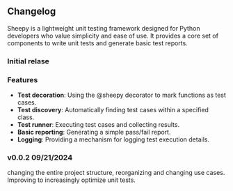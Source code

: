 ## Changelog

Sheepy is a lightweight unit testing framework designed for Python developers who value simplicity and ease of use. It provides a core set of components to write unit tests and generate basic test reports.

### Initial relase 

### Features 

* **Test decoration**: Using the @sheepy decorator to mark functions as test cases.
* **Test discovery**: Automatically finding test cases within a specified class.
* **Test runner**: Executing test cases and collecting results.
* **Basic reporting**: Generating a simple pass/fail report.
* **Logging**: Providing a mechanism for logging test execution details.

### v0.0.2 09/21/2024

changing the entire project structure, reorganizing and changing use cases. Improving to increasingly optimize unit tests.